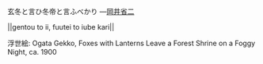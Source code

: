 玄冬と言ひ冬帝と言ふべかり
—[岡井省二](https://ja.wikipedia.org/wiki/岡井省二)

||gentou to ii, fuutei to iube kari||

浮世絵: Ogata Gekko, Foxes with Lanterns Leave a Forest Shrine on a Foggy Night, ca. 1900